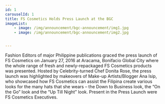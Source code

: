 ```yaml
---
id: 1
carouselId: 1
title: FS Cosmetics Holds Press Launch at the BGC
imageList:
    - image: /img/announcement/bgc-announcement/img1.jpg
    - image: /img/announcement/bgc-announcement/img2.jpg


---
```

Fashion Editors of major Philippine publications graced the press launch of FS Cosmetics on January 27, 2016 at Aracama, Bonifacio Global City where the whole range of fresh and newly-repackaged FS Cosmetics products was presented.  Hosted by Celebrity-turned Chef Donita Rose, the press launch was highlighted by makeovers of Make-up Artists/Blogger Ana Isip, who showcased how FS Cosmetics can assist the Filipina create various looks for the many hats that she wears – the Down to Business look, the “On the Go” look and the “Up Till Night” look.  Present in the Press Launch were FS Cosmetics Executives.


